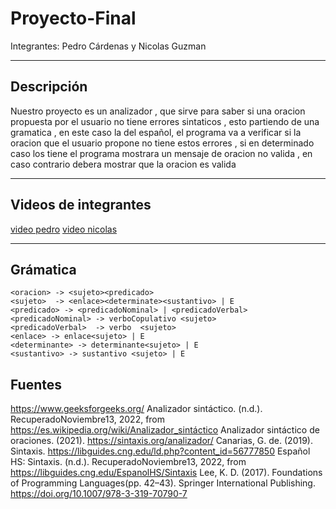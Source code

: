 # Proyecto-Final
Integrantes:
Pedro Cárdenas y Nicolas Guzman

---

## Descripción 

Nuestro proyecto es un analizador , que sirve para saber si una oracion propuesta por el usuario no tiene errores 
sintaticos , esto partiendo de una gramatica , en este caso la del español, el programa va a verificar si la oracion 
que el usuario propone no tiene estos errores , si en determinado caso los tiene el programa mostrara un mensaje de 
oracion no valida , en caso contrario debera mostrar que la oracion es valida 

---

## Videos de integrantes 

[video pedro]()
[video nicolas](https://drive.google.com/file/d/1e1gSGjAIGwMcyXJVZy1lnSqcqs4OjHLW/view?usp=share_linkhttps://drive.google.com/file/d/1e1gSGjAIGwMcyXJVZy1lnSqcqs4OjHLW/view?usp=share_link)

---
## Grámatica

    <oracion> -> <sujeto><predicado>
    <sujeto>  -> <enlace><determinate><sustantivo> | E
    <predicado> -> <predicadoNominal> | <predicadoVerbal>
    <predicadoNominal> -> verboCopulativo <sujeto> 
    <predicadoVerbal>  -> verbo  <sujeto> 
    <enlace> -> enlace<sujeto> | E
    <determinante> -> determinante<sujeto> | E
    <sustantivo> -> sustantivo <sujeto> | E


## Fuentes 

https://www.geeksforgeeks.org/
Analizador sintáctico. (n.d.). RecuperadoNoviembre13, 2022, from https://es.wikipedia.org/wiki/Analizador_sintáctico
Analizador sintáctico de oraciones. (2021). https://sintaxis.org/analizador/
Canarias, G. de. (2019). Sintaxis. https://libguides.cng.edu/ld.php?content_id=56777850
Español HS: Sintaxis. (n.d.). RecuperadoNoviembre13, 2022, from https://libguides.cng.edu/EspanolHS/Sintaxis
Lee, K. D. (2017). Foundations of Programming Languages(pp. 42–43). Springer International Publishing. https://doi.org/10.1007/978-3-319-70790-7






